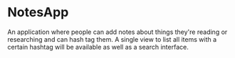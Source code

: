 # NotesApp
An application where people can add notes about things they're reading or researching and can hash tag them. A single view to list all items with a certain hashtag will be available as well as a search interface.
